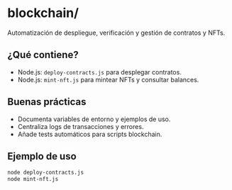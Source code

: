 # blockchain/

Automatización de despliegue, verificación y gestión de contratos y NFTs.

## ¿Qué contiene?
- Node.js: `deploy-contracts.js` para desplegar contratos.
- Node.js: `mint-nft.js` para mintear NFTs y consultar balances.

## Buenas prácticas
- Documenta variables de entorno y ejemplos de uso.
- Centraliza logs de transacciones y errores.
- Añade tests automáticos para scripts blockchain.

## Ejemplo de uso
```bash
node deploy-contracts.js
node mint-nft.js
``` 
